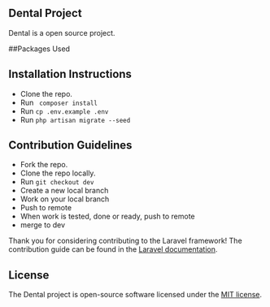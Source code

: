 ## Dental Project
Dental is a open  source project.

##Packages Used

## Installation Instructions
- Clone the repo.
- Run ` composer install`
- Run `cp .env.example .env`
- Run `php artisan migrate --seed`


## Contribution Guidelines
- Fork the repo.
- Clone the repo locally.
- Run `git checkout dev`
- Create a new local branch
- Work on your local branch
- Push to remote
- When work is tested, done or ready, push to remote
- merge to dev
 

Thank you for considering contributing to the Laravel framework! The contribution guide can be found in the [Laravel documentation](https://laravel.com/docs/contributions).


## License

The Dental project is open-source software licensed under the [MIT license](https://opensource.org/licenses/MIT).
